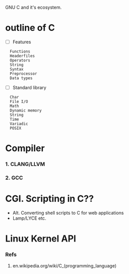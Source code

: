 GNU C and it's ecosystem.

# outline of C

- [ ] Features	
``` 
  Functions
  Headerfiles
  Operators
  String
  Syntax
  Preprocessor
  Data types
```

- [ ] Standard library	
```
  Char
  File I/O
  Math
  Dynamic memory
  String
  Time
  Variadic
  POSIX
```
# Compiler
### 1. CLANG/LLVM

### 2. GCC


# CGI. Scripting in C??
- Alt. Converting shell scripts to C for web applications
- Lamp/LYCE 
etc.

# Linux Kernel API 

### Refs
1. en.wikipedia.org/wiki/C_(programming_language)
